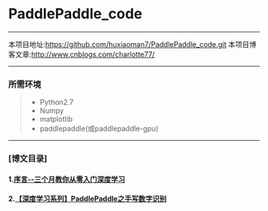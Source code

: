 # PaddlePaddle_code

------

本项目地址:https://github.com/huxiaoman7/PaddlePaddle_code.git
本项目博客文章:http://www.cnblogs.com/charlotte77/

------
### 所需环境

> * Python2.7
> * Numpy
> * matplotlib
> * paddlepaddle(或paddlepaddle-gpu)
------

### [博文目录]
#### 1.[序言--三个月教你从零入门深度学习](http://www.cnblogs.com/charlotte77/p/7735611.html)
#### 2.[【深度学习系列】PaddlePaddle之手写数字识别](http://www.cnblogs.com/charlotte77/p/7712856.html)

